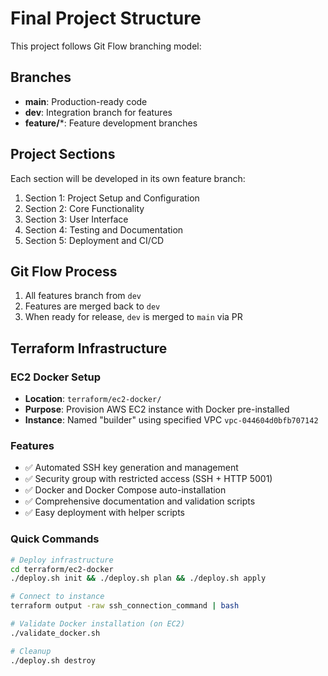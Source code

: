 # Final Project Structure

This project follows Git Flow branching model:

## Branches
- **main**: Production-ready code
- **dev**: Integration branch for features
- **feature/***: Feature development branches

## Project Sections
Each section will be developed in its own feature branch:

1. Section 1: Project Setup and Configuration
2. Section 2: Core Functionality
3. Section 3: User Interface
4. Section 4: Testing and Documentation
5. Section 5: Deployment and CI/CD

## Git Flow Process
1. All features branch from `dev`
2. Features are merged back to `dev`
3. When ready for release, `dev` is merged to `main` via PR

## Terraform Infrastructure

### EC2 Docker Setup
- **Location**: `terraform/ec2-docker/`
- **Purpose**: Provision AWS EC2 instance with Docker pre-installed
- **Instance**: Named "builder" using specified VPC `vpc-044604d0bfb707142`

### Features
- ✅ Automated SSH key generation and management
- ✅ Security group with restricted access (SSH + HTTP 5001)
- ✅ Docker and Docker Compose auto-installation
- ✅ Comprehensive documentation and validation scripts
- ✅ Easy deployment with helper scripts

### Quick Commands
```bash
# Deploy infrastructure
cd terraform/ec2-docker
./deploy.sh init && ./deploy.sh plan && ./deploy.sh apply

# Connect to instance
terraform output -raw ssh_connection_command | bash

# Validate Docker installation (on EC2)
./validate_docker.sh

# Cleanup
./deploy.sh destroy
```
